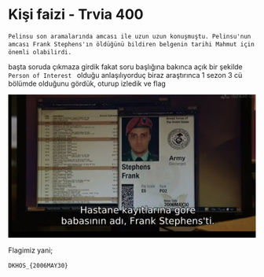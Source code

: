 # Kişi faizi - Trvia 400


```
Pelinsu son aramalarında amcası ile uzun uzun konuşmuştu. Pelinsu'nun amcası Frank Stephens'ın öldüğünü bildiren belgenin tarihi Mahmut için önemli olabilirdi.

```
başta soruda çıkmaza girdik fakat soru başlığına bakınca açık bir şekilde `Person of Interest ` olduğu anlaşılıyorduç biraz araştırınca 1 sezon 3 cü bölümde olduğunu gördük, oturup izledik ve flag

![](truKo.png)

Flagimiz yani;
```
DKHOS_{2006MAY30}
```
